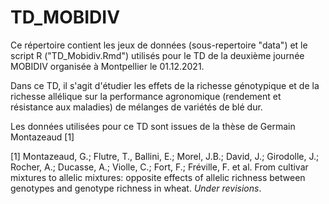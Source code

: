 # TD_MOBIDIV

Ce répertoire contient les jeux de données (sous-repertoire "data") et le script R ("TD_Mobidiv.Rmd") utilisés pour le TD de la deuxième journée MOBIDIV organisée à Montpellier le 01.12.2021.

Dans ce TD, il s'agit d'étudier les effets de la richesse génotypique et de la richesse allélique sur la performance agronomique (rendement et résistance aux maladies) de mélanges de variétés de blé dur. 

Les données utilisées pour ce TD sont issues de la thèse de Germain Montazeaud [1]

[1] Montazeaud, G.; Flutre, T., Ballini, E.; Morel, J.B.; David, J.; Girodolle, J.; Rocher, A.; Ducasse, A.; Violle, C.; Fort, F.; Fréville, F. et al. From cultivar mixtures to allelic mixtures: opposite effects of allelic richness between genotypes and genotype richness in wheat. *Under revisions*.
